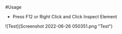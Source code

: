 #Usage

* Press F12 or Right Click and Click Inspect Element

![Test](Screenshot 2022-06-26 050351.png "Test")

